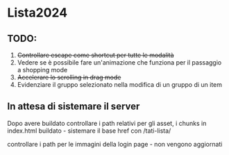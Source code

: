 # Lista2024

## TODO:

1) ~~Controllare escape come shortcut per tutte le modalità~~
2) Vedere se è possibile fare un'animazione che funziona per il passaggio a shopping mode
3) ~~Accelerare lo scrolling in drag mode~~
4) Evidenziare il gruppo selezionato nella modifica di un gruppo di un item

## In attesa di sistemare il server

Dopo avere buildato controllare i path relativi per gli asset, i chunks
in index.html buildato - sistemare il base href con /tati-lista/

controllare i path per le immagini della login page - non vengono aggiornati
